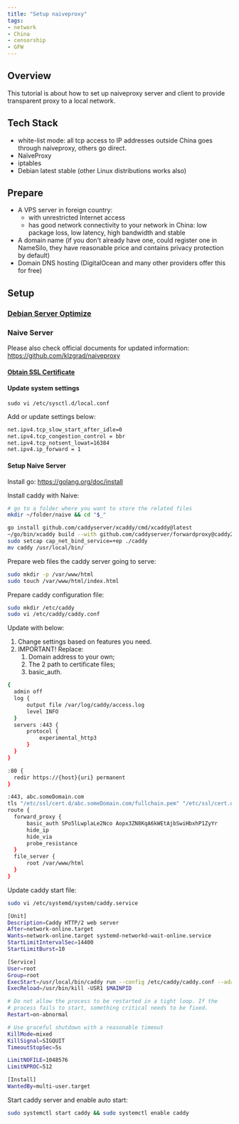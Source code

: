 ```yaml
---
title: "Setup naiveproxy"
tags: 
- network
- China
- censorship
- GFW
---
```


## Overview
This tutorial is about how to set up naiveproxy server and client to provide transparent proxy to a local network.
## Tech Stack
- white-list mode: all tcp access to IP addresses outside China goes through naiveproxy, others go direct.
- NaïveProxy
- iptables
- Debian latest stable (other Linux distributions works also)
## Prepare
- A VPS server in foreign country:
	- with unrestricted Internet access
	- has good network connectivity to your network in China: low package loss, low latency, high bandwidth and stable
- A domain name (if you don't already have one, could register one in NameSilo, they have reasonable price and contains privacy protection by default)
- Domain DNS hosting (DigitalOcean and many other providers offer this for free)
## Setup
### [Debian Server Optimize](../toturials/Debian%20server%20optimize.md)

### Naive Server
Please also check official documents for updated information: https://github.com/klzgrad/naiveproxy

#### [Obtain SSL Certificate](.//SSL%20certificate.md)

#### Update system settings
```
sudo vi /etc/sysctl.d/local.conf
```

Add or update settings below:
```bash
net.ipv4.tcp_slow_start_after_idle=0
net.ipv4.tcp_congestion_control = bbr
net.ipv4.tcp_notsent_lowat=16384
net.ipv4.ip_forward = 1
```

#### Setup Naive Server

Install go: https://golang.org/doc/install

Install caddy with Naive:
```bash
# go to a folder where you want to store the related files
mkdir ~/folder/naive && cd "$_"

go install github.com/caddyserver/xcaddy/cmd/xcaddy@latest
~/go/bin/xcaddy build --with github.com/caddyserver/forwardproxy@caddy2=github.com/klzgrad/forwardproxy@naive
sudo setcap cap_net_bind_service=+ep ./caddy
mv caddy /usr/local/bin/
```

Prepare web files the caddy server going to serve:
```bash
sudo mkdir -p /var/www/html
sudo touch /var/www/html/index.html
```

Prepare caddy configuration file:
```bash
sudo mkdir /etc/caddy
sudo vi /etc/caddy/caddy.conf
```

Update with below:
1. Change settings based on features you need.
2. IMPORTANT! Replace:
	1. Domain address to your own;
	2. The 2 path to certificate files;
	3. basic_auth.
```bash
{
  admin off
  log {
      output file /var/log/caddy/access.log
      level INFO
  }
  servers :443 {
      protocol {
          experimental_http3
      }
  }
}

:80 {
  redir https://{host}{uri} permanent
}

:443, abc.someDomain.com
tls "/etc/ssl/cert.d/abc.someDomain.com/fullchain.pem" "/etc/ssl/cert.d/abc.someDomain.com/privkey.pem"
route {
  forward_proxy {
      basic_auth SPo5lLwplaLe2Nco Aopx3ZN8KqA6kWEtAjbSwiHbxhP1ZyYr
      hide_ip
      hide_via
      probe_resistance
  }
  file_server {
      root /var/www/html
  }
}
```

Update caddy start file:
```bash
sudo vi /etc/systemd/system/caddy.service
```
```bash
[Unit]
Description=Caddy HTTP/2 web server
After=network-online.target
Wants=network-online.target systemd-networkd-wait-online.service
StartLimitIntervalSec=14400
StartLimitBurst=10

[Service]
User=root
Group=root
ExecStart=/usr/local/bin/caddy run --config /etc/caddy/caddy.conf --adapter caddyfile
ExecReload=/usr/bin/kill -USR1 $MAINPID

# Do not allow the process to be restarted in a tight loop. If the
# process fails to start, something critical needs to be fixed.
Restart=on-abnormal

# Use graceful shutdown with a reasonable timeout
KillMode=mixed
KillSignal=SIGQUIT
TimeoutStopSec=5s

LimitNOFILE=1048576
LimitNPROC=512

[Install]
WantedBy=multi-user.target
```

Start caddy server and enable auto start:
```bash
sudo systemctl start caddy && sudo systemctl enable caddy
```
